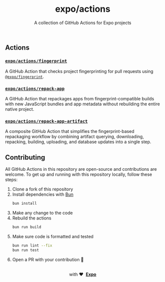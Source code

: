 <div align="center">
  <h1>expo/actions</h1>
  <p>A collection of GitHub Actions for Expo projects</p>
</div>

<br />

## Actions

### [`expo/actions/fingerprint`](./fingerprint#readme)

A GitHub Action that checks project fingerprinting for pull requests using [`@expo/fingerprint`](https://www.npmjs.com/package/@expo/fingerprint).

### [`expo/actions/repack-app`](./repack-app#readme)

A GitHub Action that repackages apps from fingerprint-compatible builds with new JavaScript bundles and app metadata without rebuilding the entire native project.

### [`expo/actions/repack-app-artifact`](./repack-app-artifact#readme)

A composite GitHub Action that simplifies the fingerprint-based repackaging workflow by combining artifact querying, downloading, repacking, building, uploading, and database updates into a single step.

## Contributing

All GitHub Actions in this repository are open-source and contributions are welcome.
To get up and running with this repository locally, follow these steps:

1. Clone a fork of this repository
2. Install dependencies with [Bun](https://bun.com)
   ```bash
   bun install
   ```
3. Make any change to the code
4. Rebuild the actions
   ```bash
   bun run build
   ```
5. Make sure code is formatted and tested
   ```bash
   bun run lint --fix
   bun run test
   ```
6. Open a PR with your contribution 🎉

<div align="center">
  <br />
  with&nbsp;❤️&nbsp;&nbsp;<a href="https://expo.dev/home"><strong>Expo</strong></a>
  <br />
</div>
